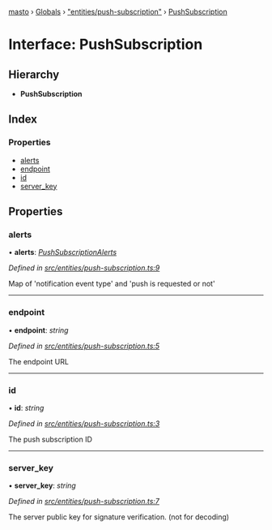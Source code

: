 [masto](../README.md) › [Globals](../globals.md) › ["entities/push-subscription"](../modules/_entities_push_subscription_.md) › [PushSubscription](_entities_push_subscription_.pushsubscription.md)

# Interface: PushSubscription

## Hierarchy

* **PushSubscription**

## Index

### Properties

* [alerts](_entities_push_subscription_.pushsubscription.md#alerts)
* [endpoint](_entities_push_subscription_.pushsubscription.md#endpoint)
* [id](_entities_push_subscription_.pushsubscription.md#id)
* [server_key](_entities_push_subscription_.pushsubscription.md#server_key)

## Properties

###  alerts

• **alerts**: *[PushSubscriptionAlerts](_entities_push_subscription_.pushsubscriptionalerts.md)*

*Defined in [src/entities/push-subscription.ts:9](https://github.com/neet/masto.js/blob/b9f6bdd/src/entities/push-subscription.ts#L9)*

Map of 'notification event type' and 'push is requested or not'

___

###  endpoint

• **endpoint**: *string*

*Defined in [src/entities/push-subscription.ts:5](https://github.com/neet/masto.js/blob/b9f6bdd/src/entities/push-subscription.ts#L5)*

The endpoint URL

___

###  id

• **id**: *string*

*Defined in [src/entities/push-subscription.ts:3](https://github.com/neet/masto.js/blob/b9f6bdd/src/entities/push-subscription.ts#L3)*

The push subscription ID

___

###  server_key

• **server_key**: *string*

*Defined in [src/entities/push-subscription.ts:7](https://github.com/neet/masto.js/blob/b9f6bdd/src/entities/push-subscription.ts#L7)*

The server public key for signature verification. (not for decoding)
